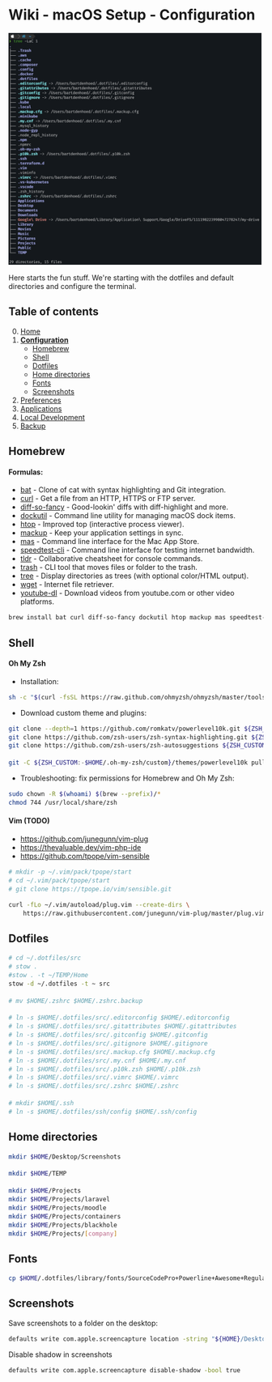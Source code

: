 # Wiki - macOS Setup - Configuration

<img src="/.images/macos_setup_iterm_folders.png" width="500px" alt="macos setup iterm folders">

Here starts the fun stuff. We're starting with the dotfiles and default directories and configure the terminal.

## Table of contents
0. [Home](/current-setups/macos-setup/0-home.md)
1. [**Configuration**](/current-setups/macos-setup/1-configuration.md)
	* [Homebrew](#homebrew)
	* [Shell](#shell)
    * [Dotfiles](#dotfiles)
    * [Home directories](#home-directories)
    * [Fonts](#fonts)
    * [Screenshots](#screenshots)
2. [Preferences](/current-setups/macos-setup/2-preferences.md)
3. [Applications](/current-setups/macos-setup/3-applications.md)
4. [Local Development](/current-setups/macos-setup/4-local-development.md)
5. [Backup](/current-setups/macos-setup/5-backup.md)

## Homebrew
#### Formulas:
* [bat](https://github.com/sharkdp/bat) - Clone of cat with syntax highlighting and Git integration.
* [curl](https://curl.se/) - Get a file from an HTTP, HTTPS or FTP server.
* [diff-so-fancy](https://github.com/so-fancy/diff-so-fancy) - Good-lookin' diffs with diff-highlight and more.
* [dockutil](https://github.com/kcrawford/dockutil) - Command line utility for managing macOS dock items.
* [htop](https://htop.dev/) - Improved top (interactive process viewer).
* [mackup](https://github.com/lra/mackup) - Keep your application settings in sync.
* [mas](https://github.com/mas-cli/mas) - Command line interface for the Mac App Store.
* [speedtest-cli](https://github.com/sivel/speedtest-cli) - Command line interface for testing internet bandwidth.
* [tldr](https://github.com/tldr-pages/tldr) - Collaborative cheatsheet for console commands.
* [trash](https://github.com/ali-rantakari/trash) - CLI tool that moves files or folder to the trash.
* [tree](https://formulae.brew.sh/formula/tree) - Display directories as trees (with optional color/HTML output).
* [wget](https://www.gnu.org/software/wget/) - Internet file retriever.
* [youtube-dl](https://youtube-dl.org/) - Download videos from youtube.com or other video platforms.

```bash
brew install bat curl diff-so-fancy dockutil htop mackup mas speedtest-cli tldr trash tree wget youtube-dl
```

## Shell
#### Oh My Zsh
* Installation:
```bash
sh -c "$(curl -fsSL https://raw.github.com/ohmyzsh/ohmyzsh/master/tools/install.sh)"
```

* Download custom theme and plugins:
```bash
git clone --depth=1 https://github.com/romkatv/powerlevel10k.git ${ZSH_CUSTOM:-$HOME/.oh-my-zsh/custom}/themes/powerlevel10k
git clone https://github.com/zsh-users/zsh-syntax-highlighting.git ${ZSH_CUSTOM:-$HOME/.oh-my-zsh/custom}/plugins/zsh-syntax-highlighting
git clone https://github.com/zsh-users/zsh-autosuggestions ${ZSH_CUSTOM:-$HOME/.oh-my-zsh/custom}/plugins/zsh-autosuggestions

git -C ${ZSH_CUSTOM:-$HOME/.oh-my-zsh/custom}/themes/powerlevel10k pull
```

* Troubleshooting: fix permissions for Homebrew and Oh My Zsh:
```bash
sudo chown -R $(whoami) $(brew --prefix)/*
chmod 744 /usr/local/share/zsh
```

#### Vim (TODO)
* https://github.com/junegunn/vim-plug
* https://thevaluable.dev/vim-php-ide
* https://github.com/tpope/vim-sensible
```bash
# mkdir -p ~/.vim/pack/tpope/start
# cd ~/.vim/pack/tpope/start
# git clone https://tpope.io/vim/sensible.git
```

```bash
curl -fLo ~/.vim/autoload/plug.vim --create-dirs \
    https://raw.githubusercontent.com/junegunn/vim-plug/master/plug.vim
```

## Dotfiles
```bash
# cd ~/.dotfiles/src
# stow .
#stow . -t ~/TEMP/Home
stow -d ~/.dotfiles -t ~ src

# mv $HOME/.zshrc $HOME/.zshrc.backup

# ln -s $HOME/.dotfiles/src/.editorconfig $HOME/.editorconfig
# ln -s $HOME/.dotfiles/src/.gitattributes $HOME/.gitattributes
# ln -s $HOME/.dotfiles/src/.gitconfig $HOME/.gitconfig
# ln -s $HOME/.dotfiles/src/.gitignore $HOME/.gitignore
# ln -s $HOME/.dotfiles/src/.mackup.cfg $HOME/.mackup.cfg
# ln -s $HOME/.dotfiles/src/.my.cnf $HOME/.my.cnf
# ln -s $HOME/.dotfiles/src/.p10k.zsh $HOME/.p10k.zsh
# ln -s $HOME/.dotfiles/src/.vimrc $HOME/.vimrc
# ln -s $HOME/.dotfiles/src/.zshrc $HOME/.zshrc

# mkdir $HOME/.ssh
# ln -s $HOME/.dotfiles/ssh/config $HOME/.ssh/config
```

## Home directories
```bash
mkdir $HOME/Desktop/Screenshots

mkdir $HOME/TEMP

mkdir $HOME/Projects
mkdir $HOME/Projects/laravel
mkdir $HOME/Projects/moodle
mkdir $HOME/Projects/containers
mkdir $HOME/Projects/blackhole
mkdir $HOME/Projects/[company]
```

## Fonts
```bash
cp $HOME/.dotfiles/library/fonts/SourceCodePro+Powerline+Awesome+Regular.ttf /Library/Fonts/
```

## Screenshots
Save screenshots to a folder on the desktop:
```bash
defaults write com.apple.screencapture location -string "${HOME}/Desktop/Screenshots"
```

Disable shadow in screenshots
```bash
defaults write com.apple.screencapture disable-shadow -bool true
```

